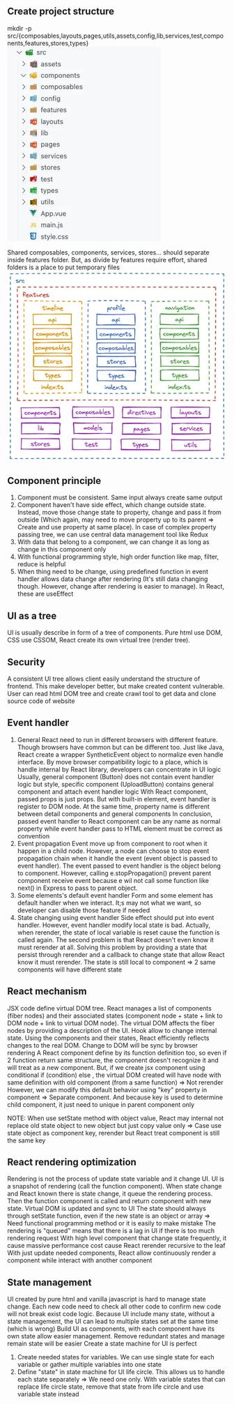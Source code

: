 ## Create project structure

mkdir -p src/{composables,layouts,pages,utils,assets,config,lib,services,test,components,features,stores,types}
![alt text](1_B-EQbBPvvZ8S3zov2EK4bg.webp)

Shared composables, components, services, stores... should separate inside features folder. But, as divide by features require effort, shared folders is a place to put temporary files
![alt text](1_x1p3EkyYXSQ8RmOMcCOBQQ.webp)

## Component principle

1. Component must be consistent. Same input always create same output
2. Component haven't have side effect, which change outside state. Instead, move those change state to property, change and pass it from outside (Which again, may need to move property up to its parent => Create and use property at same place). In case of complex property passing tree, we can use central data management tool like Redux
3. With data that belong to a component, we can change it as long as change in this component only
4. With functional programming style, high order function like map, filter, reduce is helpful
5. When thing need to be change, using predefined function in event handler allows data change after rendering (It's still data changing though. However, change after rendering is easier to manage). In React, these are useEffect

## UI as a tree

UI is usually describe in form of a tree of components. Pure html use DOM, CSS use CSSOM, React create its own virtual tree (render tree).

## Security

A consistent UI tree allows client easily understand the structure of frontend. This make developer better, but make created content vulnerable. User can read html DOM tree and create crawl tool to get data and clone source code of website

## Event handler

1. General
   React need to run in different browsers with different feature. Though browsers have common but can be different too. Just like Java, React create a wrapper SyntheticEvent object to normalize even handle interface.
   By move browser compatibility logic to a place, which is handle internal by React library, developers can concentrate in UI logic
   Usually, general component (Button) does not contain event handler logic but style, specific component (UploadButton) contains general component and attach event handler logic
   With React component, passed props is just props. But with built-in element, event handler is register to DOM node. At the same time, property name is different between detail components and general components
   In conclusion, passed event handler to React component can be any name as normal property while event handler pass to HTML element must be correct as convention
2. Event propagation
   Event move up from component to root when it happen in a child node. However, a node can choose to stop event propagation chain when it handle the event (event object is passed to event handler).
   The event passed to event handler is the object belong to component. However, calling e.stopPropagation() prevent parent component receive event because e wil not call some function like next() in Express to pass to parent object.
3. Some elements's default event handler
   Form and some element has default handler when we interact. It;s may not what we want, so developer can disable those feature if needed
4. State changing using event handler
   Side effect should put into event handler. However, event handler modify local state is bad. Actually, when rerender, the state of local variable is reset cause the function is called again. The second problem is that React doesn't even know it must rerender at all.
   Solving this problem by providing a state that persist through rerender and a callback to change state that allow React know it must rerender. The state is still local to component => 2 same components will have different state

## React mechanism

JSX code define virtual DOM tree. React manages a list of components (fiber nodes) and their associated states (component node + state + link to DOM node + link to virtual DOM node). The virtual DOM affects the fiber nodes by providing a description of the UI. Hook allow to change internal state. Using the components and their states, React efficiently reflects changes to the real DOM.
Change to DOM will be sync by browser rendering
A React component define by its function definition too, so even if 2 function return same structure, the component doesn't recognize it and will treat as a new component. But, if we create jsx component using conditional if (condition) <A/> else <A/>, the virtual DOM created will have node with same definition with old component (from a same function) => Not rerender
However, we can modify this default behavior using "key" property in component => Separate component. And because key is used to determine child component, it just need to unique in parent component only

NOTE: When use setState method with object value, React may internal not replace old state object to new object but just copy value only => Case use state object as component key, rerender but React treat component is still the same key

## React rendering optimization

Rendering is not the process of update state variable and it change UI. UI is a snapshot of rendering (call the function component). When state change and React known there is state change, it queue the rendering process. Then the function component is called and return component with new state. Virtual DOM is updated and sync to UI
The state should always through setState function, even if the new state is an object or array => Need functional programming method or it is easily to make mistake
The rendering is "queued" means that there is a lag in UI if there is too much rendering request
With high level component that change state frequently, it cause massive performance cost cause React rerender recursive to the leaf
With just update needed components, React allow continuously render a component while interact with another component

## State management

UI created by pure html and vanilla javascript is hard to manage state change. Each new code need to check all other code to confirm new code will not break exist code logic. Because UI include many state, without a state management, the UI can lead to multiple states set at the same time (which is wrong)
Build UI as components, with each component have its own state allow easier management. Remove redundant states and manage remain state will be easier
Create a state machine for UI is perfect

1. Create needed states for variables. We can use single state for each variable or gather multiple variables into one state
2. Define "state" in state machine for UI life circle. This allows us to handle each state separately => We need one only. With variable states that can replace life circle state, remove that state from life circle and use variable state instead
